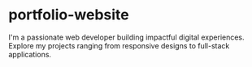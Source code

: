 # portfolio-website
I'm a passionate web developer building impactful digital experiences. Explore my projects ranging from responsive designs to full-stack applications.

